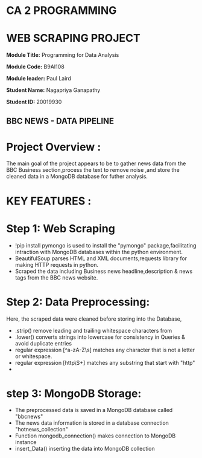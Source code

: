 # CA 2 PROGRAMMING
# WEB SCRAPING PROJECT
**Module Title:**  Programming for Data Analysis

**Module Code:** B9AI108

**Module leader:** Paul Laird

**Student Name:** Nagapriya Ganapathy

**Student ID:** 20019930

## BBC NEWS - DATA PIPELINE
# Project Overview :
The main goal of the project appears to be to gather news data from the BBC Business section,process the text to remove noise ,and store the cleaned data in a MongoDB database for futher analysis.

# KEY FEATURES :
# Step 1: Web Scraping
* !pip install pymongo is used to install the "pymongo" package,facilitating intraction with MongoDB databases within the python environment.
* BeautifulSoup parses HTML and XML documents,requests library for making HTTP requests in python.
* Scraped the data including Business news headline,description & news tags from the BBC news website.
  
# Step 2: Data Preprocessing:
Here, the scraped data were cleaned before storing into the Database,
* .strip() remove leading and trailing whitespace characters from
* .lower() converts strings into lowercase for consistency in Queries & avoid duplicate entries
* regular expression [^a-zA-Z\s] matches any character that is not a letter or whitespace.
* regular expression [http\S+] matches any substring that start with "http"
*
# step 3: MongoDB Storage:
* The preprocessed data is saved in a MongoDB database called "bbcnews"
* The news data information is stored in a database connection "hotnews_collection"
* Function mongodb_connection() makes connection to MongoDB instance
* insert_Data() inserting the data into MongoDB collection



